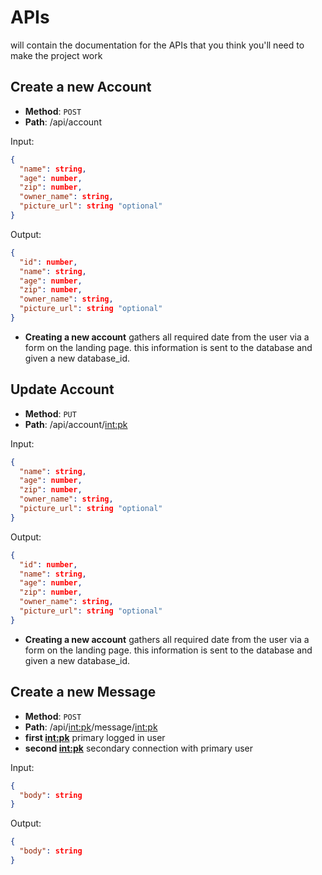 # APIs
  will contain the documentation for the APIs that you think you'll need to make the project work

## Create a new Account

* **Method**: `POST`
* **Path**: /api/account

Input:

```json
{
  "name": string,
  "age": number,
  "zip": number,
  "owner_name": string,
  "picture_url": string "optional"
}
```

Output:

```json
{
  "id": number,
  "name": string,
  "age": number,
  "zip": number,
  "owner_name": string,
  "picture_url": string "optional"
}
```

* **Creating a new account** gathers all required date
from the user via a form on the landing page. this information is sent to the database and given a new database_id.

## Update Account

* **Method**: `PUT`
* **Path**: /api/account/<int:pk>

Input:

```json
{
  "name": string,
  "age": number,
  "zip": number,
  "owner_name": string,
  "picture_url": string "optional"
}
```

Output:

```json
{
  "id": number,
  "name": string,
  "age": number,
  "zip": number,
  "owner_name": string,
  "picture_url": string "optional"
}
```

* **Creating a new account** gathers all required date
from the user via a form on the landing page. this information is sent to the database and given a new database_id.


## Create a new Message

* **Method**: `POST`
* **Path**: /api/<int:pk>/message/<int:pk>
* **first <int:pk>** primary logged in user
* **second <int:pk>** secondary connection with primary user

Input:

```json
{
  "body": string
}
```

Output:

```json
{
  "body": string
}